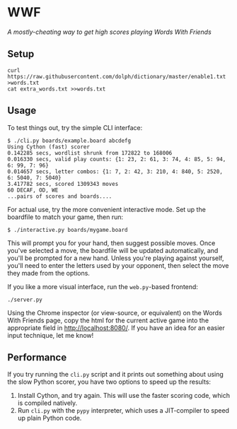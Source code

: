# WWF
_A mostly-cheating way to get high scores playing Words With Friends_

## Setup

    curl https://raw.githubusercontent.com/dolph/dictionary/master/enable1.txt >words.txt
    cat extra_words.txt >>words.txt

## Usage

To test things out, try the simple CLI interface:

    $ ./cli.py boards/example.board abcdefg
    Using Cython (fast) scorer
    0.142285 secs, wordlist shrunk from 172822 to 168006
    0.016330 secs, valid play counts: {1: 23, 2: 61, 3: 74, 4: 85, 5: 94, 6: 99, 7: 96}
    0.014657 secs, letter combos: {1: 7, 2: 42, 3: 210, 4: 840, 5: 2520, 6: 5040, 7: 5040}
    3.417782 secs, scored 1309343 moves
    60 DECAF, OD, WE
    ...pairs of scores and boards....

For actual use, try the more convenient interactive mode.
Set up the boardfile to match your game, then run:

    $ ./interactive.py boards/mygame.board

This will prompt you for your hand, then suggest possible moves.
Once you've selected a move, the boardfile will be updated automatically,
and you'll be prompted for a new hand. Unless you're playing against yourself,
you'll need to enter the letters used by your opponent, then select the move
they made from the options.

If you like a more visual interface, run the `web.py`-based frontend:

    ./server.py

Using the Chrome inspector (or view-source, or equivalent) on the Words With Friends page, copy the html for the current active game
into the appropriate field in <http://localhost:8080/>. If you have an idea for an easier input technique, let me know!

## Performance

If you try running the `cli.py` script and it prints out something about using
the slow Python scorer, you have two options to speed up the results:

  1) Install Cython, and try again. This will use the faster scoring code, which is compiled natively.
  2) Run `cli.py` with the `pypy` interpreter, which uses a JIT-compiler to speed up plain Python code.
